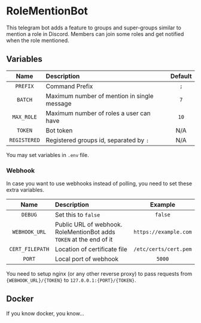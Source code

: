 # RoleMentionBot

This telegram bot adds a feature to groups and super-groups similar to mention a role in Discord.
Members can join some roles and get notified when the role mentioned.

## Variables

| Name         | Description                                 | Default |
|:------------:|:--------------------------------------------|:-------:|
| `PREFIX`     | Command Prefix                              | `;`     |
| `BATCH`      | Maximum number of mention in single message | `7`     |
| `MAX_ROLE`   | Maximum number of roles a user can have     | `10`    |
| `TOKEN`      | Bot token                                   | N/A     |
| `REGISTERED` | Registered groups id, separated by `:`      | N/A     |


You may set variables in `.env` file.

### Webhook

In case you want to use webhooks instead of polling, you need to set these extra variables.

| Name              | Description                                                         | Example                 |
|:-----------------:|:--------------------------------------------------------------------|:-----------------------:|
| `DEBUG`           | Set this to `false`                                                 | `false`                 |
| `WEBHOOK_URL`     | Public URL of webhook. RoleMentionBot adds `TOKEN` at the end of it | `https://example.com`   |
| `CERT_FILEPATH`   | Location of certificate file                                        | `/etc/certs/cert.pem`   |
| `PORT`            | Local port of webhook                                               | `5000`                  |

You need to setup nginx (or any other reverse proxy) to pass requests
from `{WEBHOOK_URL}/{TOKEN}` to `127.0.0.1:{PORT}/{TOKEN}`.

## Docker
If you know docker, you know...